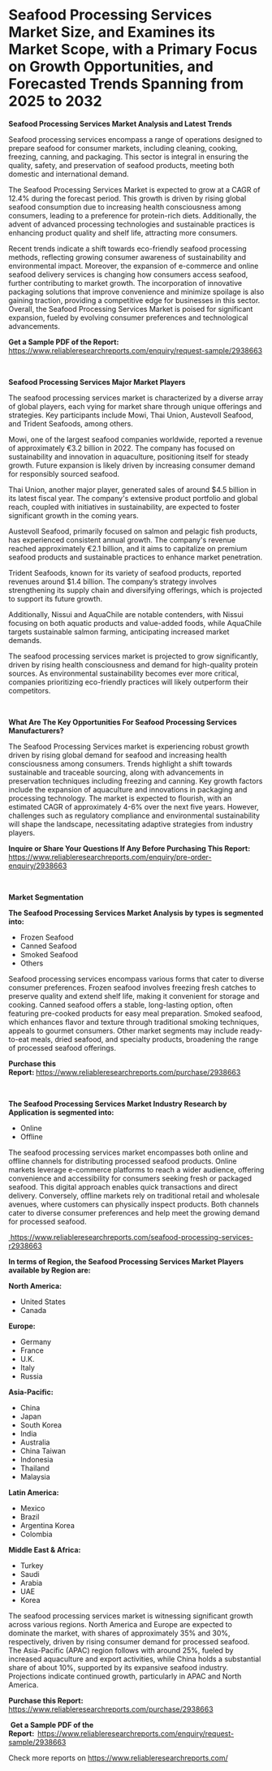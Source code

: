 <p><h1>Seafood Processing Services Market Size, and Examines its Market Scope, with a Primary Focus on Growth Opportunities, and Forecasted Trends Spanning from 2025 to 2032</h1></p><p><strong>Seafood Processing Services Market Analysis and Latest Trends</strong></p>
<p><p>Seafood processing services encompass a range of operations designed to prepare seafood for consumer markets, including cleaning, cooking, freezing, canning, and packaging. This sector is integral in ensuring the quality, safety, and preservation of seafood products, meeting both domestic and international demand.</p><p>The Seafood Processing Services Market is expected to grow at a CAGR of 12.4% during the forecast period. This growth is driven by rising global seafood consumption due to increasing health consciousness among consumers, leading to a preference for protein-rich diets. Additionally, the advent of advanced processing technologies and sustainable practices is enhancing product quality and shelf life, attracting more consumers.</p><p>Recent trends indicate a shift towards eco-friendly seafood processing methods, reflecting growing consumer awareness of sustainability and environmental impact. Moreover, the expansion of e-commerce and online seafood delivery services is changing how consumers access seafood, further contributing to market growth. The incorporation of innovative packaging solutions that improve convenience and minimize spoilage is also gaining traction, providing a competitive edge for businesses in this sector. Overall, the Seafood Processing Services Market is poised for significant expansion, fueled by evolving consumer preferences and technological advancements.</p></p>
<p><strong>Get a Sample PDF of the Report:&nbsp;</strong> <a href="https://www.reliableresearchreports.com/enquiry/request-sample/2938663?utm_campaign=2233&utm_medium=2&utm_source=Github&utm_content=ia&utm_term=15032025&utm_id=seafood-processing-services">https://www.reliableresearchreports.com/enquiry/request-sample/2938663</a></p>
<p>&nbsp;</p>
<p><strong>Seafood Processing Services Major Market Players</strong></p>
<p><p>The seafood processing services market is characterized by a diverse array of global players, each vying for market share through unique offerings and strategies. Key participants include Mowi, Thai Union, Austevoll Seafood, and Trident Seafoods, among others.</p><p>Mowi, one of the largest seafood companies worldwide, reported a revenue of approximately €3.2 billion in 2022. The company has focused on sustainability and innovation in aquaculture, positioning itself for steady growth. Future expansion is likely driven by increasing consumer demand for responsibly sourced seafood.</p><p>Thai Union, another major player, generated sales of around $4.5 billion in its latest fiscal year. The company's extensive product portfolio and global reach, coupled with initiatives in sustainability, are expected to foster significant growth in the coming years.</p><p>Austevoll Seafood, primarily focused on salmon and pelagic fish products, has experienced consistent annual growth. The company's revenue reached approximately €2.1 billion, and it aims to capitalize on premium seafood products and sustainable practices to enhance market penetration.</p><p>Trident Seafoods, known for its variety of seafood products, reported revenues around $1.4 billion. The company’s strategy involves strengthening its supply chain and diversifying offerings, which is projected to support its future growth.</p><p>Additionally, Nissui and AquaChile are notable contenders, with Nissui focusing on both aquatic products and value-added foods, while AquaChile targets sustainable salmon farming, anticipating increased market demands. </p><p>The seafood processing services market is projected to grow significantly, driven by rising health consciousness and demand for high-quality protein sources. As environmental sustainability becomes ever more critical, companies prioritizing eco-friendly practices will likely outperform their competitors.</p></p>
<p>&nbsp;</p>
<p><strong>What Are The Key Opportunities For Seafood Processing Services Manufacturers?</strong></p>
<p><p>The Seafood Processing Services market is experiencing robust growth driven by rising global demand for seafood and increasing health consciousness among consumers. Trends highlight a shift towards sustainable and traceable sourcing, along with advancements in preservation techniques including freezing and canning. Key growth factors include the expansion of aquaculture and innovations in packaging and processing technology. The market is expected to flourish, with an estimated CAGR of approximately 4-6% over the next five years. However, challenges such as regulatory compliance and environmental sustainability will shape the landscape, necessitating adaptive strategies from industry players.</p></p>
<p><strong>Inquire or Share Your Questions If Any Before Purchasing This Report:</strong> <a href="https://www.reliableresearchreports.com/enquiry/pre-order-enquiry/2938663?utm_campaign=2233&utm_medium=2&utm_source=Github&utm_content=ia&utm_term=15032025&utm_id=seafood-processing-services">https://www.reliableresearchreports.com/enquiry/pre-order-enquiry/2938663</a></p>
<p>&nbsp;</p>
<p><strong>Market Segmentation</strong></p>
<p><strong>The Seafood Processing Services Market Analysis by types is segmented into:</strong></p>
<p><ul><li>Frozen Seafood</li><li>Canned Seafood</li><li>Smoked Seafood</li><li>Others</li></ul></p>
<p><p>Seafood processing services encompass various forms that cater to diverse consumer preferences. Frozen seafood involves freezing fresh catches to preserve quality and extend shelf life, making it convenient for storage and cooking. Canned seafood offers a stable, long-lasting option, often featuring pre-cooked products for easy meal preparation. Smoked seafood, which enhances flavor and texture through traditional smoking techniques, appeals to gourmet consumers. Other market segments may include ready-to-eat meals, dried seafood, and specialty products, broadening the range of processed seafood offerings.</p></p>
<p><strong>Purchase this Report:&nbsp;</strong><a href="https://www.reliableresearchreports.com/purchase/2938663?utm_campaign=2233&utm_medium=2&utm_source=Github&utm_content=ia&utm_term=15032025&utm_id=seafood-processing-services">https://www.reliableresearchreports.com/purchase/2938663</a></p>
<p>&nbsp;</p>
<p><strong>The Seafood Processing Services Market Industry Research by Application is segmented into:</strong></p>
<p><ul><li>Online</li><li>Offline</li></ul></p>
<p><p>The seafood processing services market encompasses both online and offline channels for distributing processed seafood products. Online markets leverage e-commerce platforms to reach a wider audience, offering convenience and accessibility for consumers seeking fresh or packaged seafood. This digital approach enables quick transactions and direct delivery. Conversely, offline markets rely on traditional retail and wholesale avenues, where customers can physically inspect products. Both channels cater to diverse consumer preferences and help meet the growing demand for processed seafood.</p></p>
<p><a href="https://www.reliableresearchreports.com/seafood-processing-services-r2938663?utm_campaign=2233&utm_medium=2&utm_source=Github&utm_content=ia&utm_term=15032025&utm_id=seafood-processing-services">&nbsp;https://www.reliableresearchreports.com/seafood-processing-services-r2938663</a></p>
<p><strong>In terms of Region, the Seafood Processing Services Market Players available by Region are:</strong></p>
<p>
    <p> <strong> North America: </strong>
        <ul>
            <li>United States</li>
            <li>Canada</li>
        </ul>
        </p> 
    <p> <strong> Europe: </strong>
        <ul>
            <li>Germany</li>
            <li>France</li>
            <li>U.K.</li>
            <li>Italy</li>
            <li>Russia</li>
        </ul>
        </p> 
    <p> <strong> Asia-Pacific: </strong>
        <ul>
            <li>China</li>
            <li>Japan</li>
            <li>South Korea</li>
            <li>India</li>
            <li>Australia</li>
            <li>China Taiwan</li>
            <li>Indonesia</li>
            <li>Thailand</li>
            <li>Malaysia</li>
        </ul>
        </p> 
    <p> <strong> Latin America: </strong>
        <ul>
            <li>Mexico</li>
            <li>Brazil</li>
            <li>Argentina Korea</li>
            <li>Colombia</li>
        </ul>
        </p> 
    <p> <strong> Middle East & Africa: </strong>
        <ul>
            <li>Turkey</li>
            <li>Saudi</li>
            <li>Arabia</li>
            <li>UAE</li>
            <li>Korea</li>
        </ul>
    </p>
    </p>
<p><p>The seafood processing services market is witnessing significant growth across various regions. North America and Europe are expected to dominate the market, with shares of approximately 35% and 30%, respectively, driven by rising consumer demand for processed seafood. The Asia-Pacific (APAC) region follows with around 25%, fueled by increased aquaculture and export activities, while China holds a substantial share of about 10%, supported by its expansive seafood industry. Projections indicate continued growth, particularly in APAC and North America.</p></p>
<p><strong>Purchase this Report: </strong><a href="https://www.reliableresearchreports.com/purchase/2938663?utm_campaign=2233&utm_medium=2&utm_source=Github&utm_content=ia&utm_term=15032025&utm_id=seafood-processing-services">https://www.reliableresearchreports.com/purchase/2938663</a></p>
<p>&nbsp;<strong>Get a Sample PDF of the Report:&nbsp;&nbsp;</strong><a href="https://www.reliableresearchreports.com/enquiry/request-sample/2938663?utm_campaign=2233&utm_medium=2&utm_source=Github&utm_content=ia&utm_term=15032025&utm_id=seafood-processing-services">https://www.reliableresearchreports.com/enquiry/request-sample/2938663</a></p>
<p><strong></strong></p>
<p>Check more reports on <a href="https://www.reliableresearchreports.com/?utm_campaign=2233&utm_medium=2&utm_source=Github&utm_content=ia&utm_term=15032025&utm_id=seafood-processing-services">https://www.reliableresearchreports.com/</a></p>